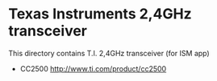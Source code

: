 Texas Instruments 2,4GHz transceiver
====================================

  This directory contains T.I. 2,4GHz transceiver (for ISM app)

  * CC2500
      http://www.ti.com/product/cc2500
